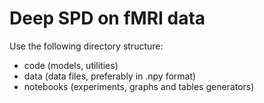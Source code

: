 # Deep SPD on fMRI data

Use the following directory structure:

- code (models, utilities)
- data (data files, preferably in .npy format)
- notebooks (experiments, graphs and tables generators)
